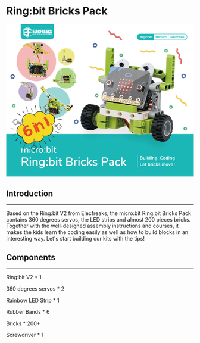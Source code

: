 # Ring:bit Bricks Pack

![](./images/ringbit_bricks_pack_01.jpg)

## Introduction
---

Based on the Ring:bit V2 from Elecfreaks, the micro:bit Ring:bit Bricks Pack contains 360 degrees servos, the LED strips and almost 200 pieces bricks. Together with the well-designed assembly instructions and courses, it makes the kids learn the coding easily as well as how to build blocks in an interesting way. Let's start building our kits with the tips!

## Components
---

Ring:bit V2 * 1

360 degrees servos * 2

Rainbow LED Strip * 1

Rubber Bands * 6

Bricks * 200+

Screwdriver * 1

